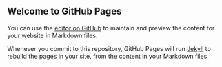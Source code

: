 ## Welcome to GitHub Pages

You can use the [editor on GitHub](https://github.com/prabhatsharmagithub/prabhat_data_science/edit/main/README.md) to maintain and preview the content for your website in Markdown files.

Whenever you commit to this repository, GitHub Pages will run [Jekyll](https://jekyllrb.com/) to rebuild the pages in your site, from the content in your Markdown files.
